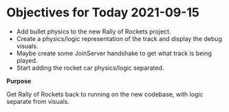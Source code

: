 # Objectives for Today 2021-09-15

- Add bullet physics to the new Rally of Rockets project.
- Create a physics/logic representation of the track and display the debug visuals.
- Maybe create some JoinServer handshake to get what track is being played.
- Start adding the rocket car physics/logic separated.

**Purpose**

Get Rally of Rockets back to running on the new codebase, with logic separate from visuals.
